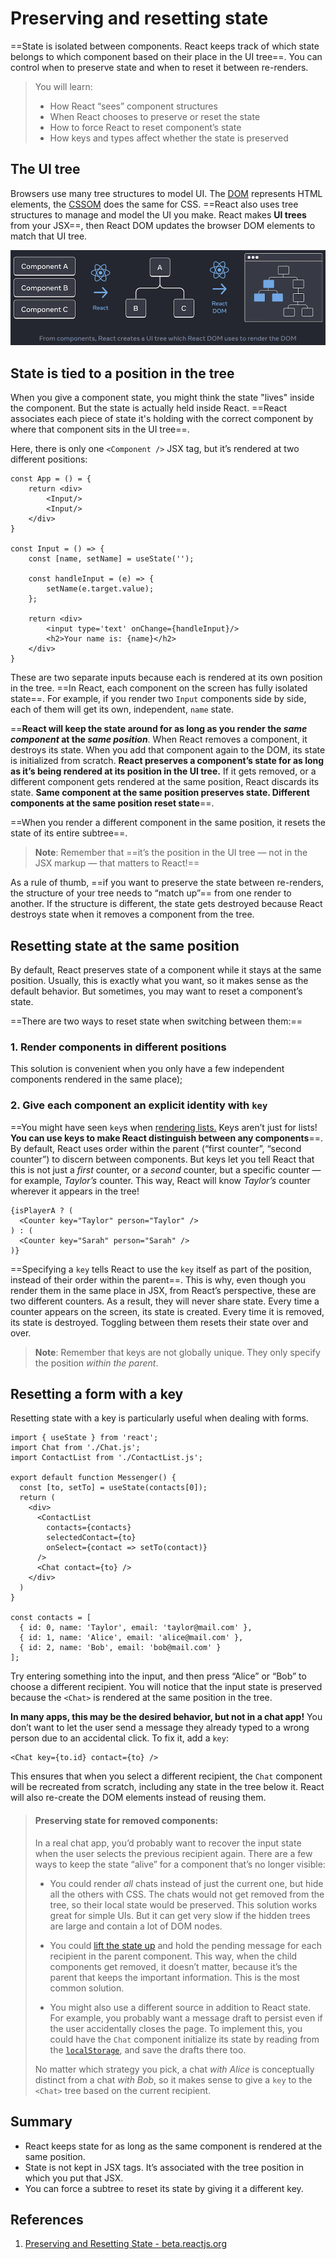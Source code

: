# Preserving and resetting state

==State is isolated between components. React keeps track of which state belongs to which component based on their place in the UI tree==. You can control when to preserve state and when to reset it between re-renders.

> You will learn:
>
> - How React “sees” component structures
> - When React chooses to preserve or reset the state
> - How to force React to reset component’s state
> - How keys and types affect whether the state is preserved

## The UI tree

Browsers use many tree structures to model UI. The [DOM](https://developer.mozilla.org/docs/Web/API/Document_Object_Model/Introduction) represents HTML elements, the [CSSOM](https://developer.mozilla.org/docs/Web/API/CSS_Object_Model) does the same for CSS. ==React also uses tree structures to manage and model the UI you make. React makes **UI trees** from your JSX==, then React DOM updates the browser DOM elements to match that UI tree.

![React_UI_tree](../../img/React_UI_tree.jpg)

## State is tied to a position in the tree

When you give a component state, you might think the state "lives" inside the component. But the state is actually held inside React. ==React associates each piece of state it's holding with the correct component by where that component sits in the UI tree==.

Here, there is only one `<Component />` JSX tag, but it’s rendered at two different positions:

```react
const App = () = {
    return <div>
    	<Input/>
        <Input/>
    </div>
}

const Input = () => {
    const [name, setName] = useState('');

    const handleInput = (e) => {
        setName(e.target.value);
    };

    return <div>
    	<input type='text' onChange={handleInput}/>
        <h2>Your name is: {name}</h2>
    </div>
}
```

These are two separate inputs because each is rendered at its own position in the tree. ==In React, each component on the screen has fully isolated state==. For example, if you render two `Input` components side by side, each of them will get its own, independent, `name` state.

==**React will keep the state around for as long as you render the _same component_ at the _same position_**. When React removes a component, it destroys its state. When you add that component again to the DOM, its state is initialized from scratch. **React preserves a component’s state for as long as it’s being rendered at its position in the UI tree.** If it gets removed, or a different component gets rendered at the same position, React discards its state. **Same component at the same position preserves state. Different components at the same position reset state**==.

==When you render a different component in the same position, it resets the state of its entire subtree==.

> **Note**: Remember that ==it’s the position in the UI tree — not in the JSX markup — that matters to React!==

As a rule of thumb, ==if you want to preserve the state between re-renders, the structure of your tree needs to “match up”== from one render to another. If the structure is different, the state gets destroyed because React destroys state when it removes a component from the tree.

## Resetting state at the same position

By default, React preserves state of a component while it stays at the same position. Usually, this is exactly what you want, so it makes sense as the default behavior. But sometimes, you may want to reset a component’s state.

==There are two ways to reset state when switching between them:==

### 1. Render components in different positions

This solution is convenient when you only have a few independent components rendered in the same place);

### 2. Give each component an explicit identity with `key`

==You might have seen `key`s when [rendering lists.](https://beta.reactjs.org/learn/rendering-lists#keeping-list-items-in-order-with-key) Keys aren’t just for lists! **You can use keys to make React distinguish between any components**==. By default, React uses order within the parent (“first counter”, “second counter”) to discern between components. But keys let you tell React that this is not just a _first_ counter, or a _second_ counter, but a specific counter — for example, _Taylor’s_ counter. This way, React will know _Taylor’s_ counter wherever it appears in the tree!

```react
{isPlayerA ? (
  <Counter key="Taylor" person="Taylor" />
) : (
  <Counter key="Sarah" person="Sarah" />
)}
```

==Specifying a `key` tells React to use the `key` itself as part of the position, instead of their order within the parent==. This is why, even though you render them in the same place in JSX, from React’s perspective, these are two different counters. As a result, they will never share state. Every time a counter appears on the screen, its state is created. Every time it is removed, its state is destroyed. Toggling between them resets their state over and over.

> **Note**: Remember that keys are not globally unique. They only specify the position _within the parent_.

## Resetting a form with a key

Resetting state with a key is particularly useful when dealing with forms.

```react
import { useState } from 'react';
import Chat from './Chat.js';
import ContactList from './ContactList.js';

export default function Messenger() {
  const [to, setTo] = useState(contacts[0]);
  return (
    <div>
      <ContactList
        contacts={contacts}
        selectedContact={to}
        onSelect={contact => setTo(contact)}
      />
      <Chat contact={to} />
    </div>
  )
}

const contacts = [
  { id: 0, name: 'Taylor', email: 'taylor@mail.com' },
  { id: 1, name: 'Alice', email: 'alice@mail.com' },
  { id: 2, name: 'Bob', email: 'bob@mail.com' }
];
```

Try entering something into the input, and then press “Alice” or “Bob” to choose a different recipient. You will notice that the input state is preserved because the `<Chat>` is rendered at the same position in the tree.

**In many apps, this may be the desired behavior, but not in a chat app!** You don’t want to let the user send a message they already typed to a wrong person due to an accidental click. To fix it, add a `key`:

```react
<Chat key={to.id} contact={to} />
```

This ensures that when you select a different recipient, the `Chat` component will be recreated from scratch, including any state in the tree below it. React will also re-create the DOM elements instead of reusing them.

> #### Preserving state for removed components:
>
> In a real chat app, you’d probably want to recover the input state when the user selects the previous recipient again. There are a few ways to keep the state “alive” for a component that’s no longer visible:
>
> - You could render _all_ chats instead of just the current one, but hide all the others with CSS. The chats would not get removed from the tree, so their local state would be preserved. This solution works great for simple UIs. But it can get very slow if the hidden trees are large and contain a lot of DOM nodes.
>
> - You could [lift the state up](https://beta.reactjs.org/learn/sharing-state-between-components) and hold the pending message for each recipient in the parent component. This way, when the child components get removed, it doesn’t matter, because it’s the parent that keeps the important information. This is the most common solution.
>
> - You might also use a different source in addition to React state. For example, you probably want a message draft to persist even if the user accidentally closes the page. To implement this, you could have the `Chat` component initialize its state by reading from the [`localStorage`](https://developer.mozilla.org/en-US/docs/Web/API/Window/localStorage), and save the drafts there too.
>
> No matter which strategy you pick, a chat _with Alice_ is conceptually distinct from a chat _with Bob_, so it makes sense to give a `key` to the `<Chat>` tree based on the current recipient.

## Summary

- React keeps state for as long as the same component is rendered at the same position.
- State is not kept in JSX tags. It’s associated with the tree position in which you put that JSX.
- You can force a subtree to reset its state by giving it a different key.

## References

1. [Preserving and Resetting State - beta.reactjs.org](https://beta.reactjs.org/learn/preserving-and-resetting-state)
